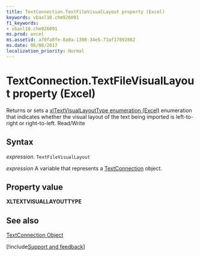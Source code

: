 ```yaml
---
title: TextConnection.TextFileVisualLayout property (Excel)
keywords: vbaxl10.chm926091
f1_keywords:
- vbaxl10.chm926091
ms.prod: excel
ms.assetid: a70fa8fe-8a0a-1308-34e5-71af17892862
ms.date: 06/08/2017
localization_priority: Normal
---
```



# TextConnection.TextFileVisualLayout property (Excel)

Returns or sets a [xlTextVisualLayoutType enumeration (Excel)](Excel.xlTextVisualLayoutType.md) enumeration that indicates whether the visual layout of the text being imported is left-to-right or right-to-left. Read/Write


## Syntax

_expression_. `TextFileVisualLayout`

_expression_ A variable that represents a [TextConnection](Excel.textconnection.md) object.


## Property value

 **XLTEXTVISUALLAYOUTTYPE**


## See also



[TextConnection Object](Excel.textconnection.md)

[!include[Support and feedback](~/includes/feedback-boilerplate.md)]